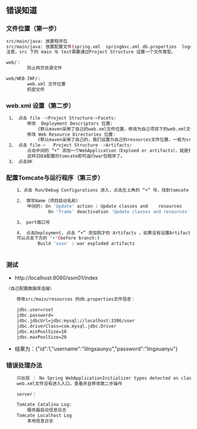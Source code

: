 

## 错误知道

### 文件位置（第一步）
```bash
src/main/java: 放置程序包
src/main/java: 放置配置文件(spring.xml  springmvc.xml db.properties  log4j.properties等文件信息)
注意，src 下的 main 与 test需要通过Project Structure 设置一个文件类型。

web/：
		防止网页资源文件

web/WEB-INF/:
		web.xml 文件位置	
		机密文件
```

### web.xml 设置（第二步）
```bash
 1、 点击 file ->Project Structure->Facets:
 		修改	Deployment Descriptors 位置: 
 			(默认maven采用了自己的web.xml文件位置，修改为自己项目下的web.xml文件位置）
 		修改 Web Resource Directories 位置:
 			(默认maven采用了自己的，我们设置为自己的resources文件位置，一般为src/main/resources)
 2、 点击 file->	Project Structure ->Artifacts:
 		点击中间的 ”+“ 添加一个WebApplication（Exploed or artifacts），就是打成一个war包，
 		这样IDEA配置的tomcate即可运行war包程序了。
 3、 点击OK

```


### 配置Tomcate与运行程序（第三步）
```bash
	1、点击 Run/Debug Configurations 进入，点击左上角的 “+” 号，找到tomcate server -> local

	2、 填写Name（项目启动名称）
		中间的: On 'Update' action : Update classes and 	resources
				On 'frame' deactivation	'Update classes and resources'

	3、 port端口号

	4、 点击Deployment, 点击 “+” 添加刚才的 Artifacts ，如果没有设置Artifacts，
	可以点击下方的 "+"(before branch:)
			Build 'xxxx' : war exploded artifacts 



```

### 测试
- http://localhost:8080/ssm01/index

```bash
（自己配置数据库连接）

	修改src/main/resources 的db.properties文件信息：

	jdbc.user=root
	jdbc.password=
	jdbc.jdbcUrl=jdbc:mysql://localhost:3306/user
	jdbc.driverClass=com.mysql.jdbc.Driver
	jdbc.minPoolSize=10
	jdbc.maxPoolSize=20
```

- 结果为：{"id":1,"username":"lilngxaunyu","password":"lingxuanyu"}

### 错误处理办法
```bash
	只出现 ： No Spring WebApplicationInitializer types detected on classpath
	web.xml文件没有进入入口，查看并且修改第二步操作

	server：

	Tomcate Catalina Log:
		服务器启动信息日志
	Tomcate Localhost Log
		本地信息日志
```

